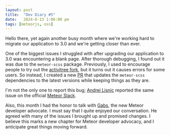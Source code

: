 ```yaml
---
layout: post
title:  "Dev Diary #5"
date:   2024-6-13 1:06:00 pm
tags: [meteorjs, oss]
---
```


Hello there, yet again another busy month where we're working hard to migrate our application to 3.0 and we're getting closer than ever.

One of the biggest issues I struggled with after upgrading our application to 3.0 was encountering a blank page. After thorough debugging, I found out it was due to the `meteor-scss` package. Previously, I used to encourage people to try out the [activitree fork](https://github.com/Meteor-Community-Packages/meteor-scss/pull/318), but it turns out it causes errors for some users. So instead, I created a new [PR](https://github.com/Meteor-Community-Packages/meteor-scss/pull/321) that updates the `meteor-scss` dependencies to the latest versions while keeping things as they are.

I'm not the only one to report this bug; [Andrei Lisnic](https://github.com/alisnic) reported the same issue on the official [Meteor Slack](https://meteor-community.slack.com/archives/CUDJF42HL/p1717404443469969).

Also, this month I had the honor to talk with [Gabs](https://x.com/o_gabsferreira), the new Meteor developer advocate. I must say that I quite enjoyed our conversation. He agreed with many of the issues I brought up and promised changes. I believe this marks a new chapter for Meteor developer advocacy, and I anticipate great things moving forward.